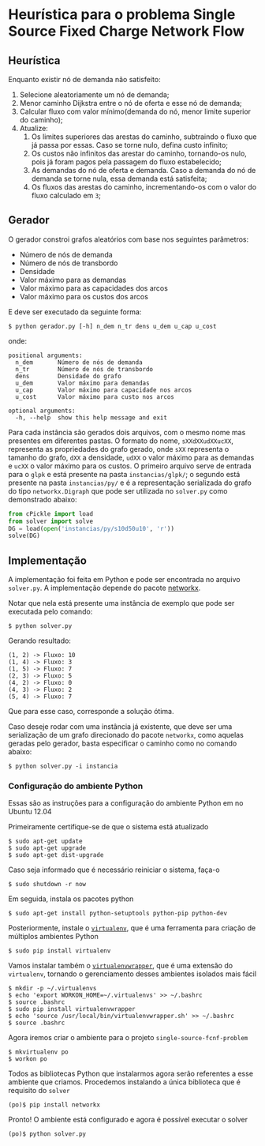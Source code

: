 # Heurística para o problema Single Source Fixed Charge Network Flow

## Heurística

Enquanto existir nó de demanda não satisfeito:

1. Selecione aleatoriamente um nó de demanda;
2. Menor caminho Dijkstra entre o nó de oferta e esse nó de demanda;
3. Calcular fluxo com valor mínimo(demanda do nó, menor limite superior do
caminho);
4. Atualize:
    1. Os limites superiores das arestas do caminho, subtraindo o fluxo que já
    passa por essas. Caso se torne nulo, defina custo infinito;
    2. Os custos não infinitos das arestar do caminho, tornando-os nulo, pois já
     foram pagos pela passagem do fluxo estabelecido;
    3. As demandas do nó de oferta e demanda. Caso a demanda do nó de demanda se
     torne nula, essa demanda está satisfeita;
    4. Os fluxos das arestas do caminho, incrementando-os com o valor do fluxo
    calculado em `3`;


## Gerador

O gerador constroi grafos aleatórios com base nos seguintes parâmetros:

* Número de nós de demanda
* Número de nós de transbordo
* Densidade
* Valor máximo para as demandas
* Valor máximo para as capacidades dos arcos
* Valor máximo para os custos dos arcos

E deve ser executado da seguinte forma:

    $ python gerador.py [-h] n_dem n_tr dens u_dem u_cap u_cost

onde:

    positional arguments:
      n_dem       Número de nós de demanda
      n_tr        Número de nós de transbordo
      dens        Densidade do grafo
      u_dem       Valor máximo para demandas
      u_cap       Valor máximo para capacidade nos arcos
      u_cost      Valor máximo para custo nos arcos

    optional arguments:
      -h, --help  show this help message and exit

Para cada instância são gerados dois arquivos, com o mesmo nome mas presentes em
diferentes pastas. O formato do nome, `sXXdXXudXXucXX`, representa as
propriedades do grafo gerado, onde `sXX` representa o tamanho do grafo, `dXX` a
densidade, `udXX` o valor máximo para as demandas e `ucXX` o valor máximo para
os custos. O primeiro arquivo serve de entrada para o `glpk` e está presente
na pasta `instancias/glpk/`; o segundo está presente na pasta `instancias/py/` e
é a representação serializada do grafo do tipo `networkx.Digraph` que pode ser
utilizada no `solver.py` como demonstrado abaixo:

```python
from cPickle import load
from solver import solve
DG = load(open('instancias/py/s10d50u10', 'r'))
solve(DG)
```


## Implementação

A implementação foi feita em Python e pode ser encontrada no arquivo
`solver.py`. A implementação depende do pacote
[networkx](http://networkx.lanl.gov/index.html).

Notar que nela está presente
uma instância de exemplo que pode ser executada pelo comando:

    $ python solver.py

Gerando resultado:

    (1, 2) -> Fluxo: 10
    (1, 4) -> Fluxo: 3
    (1, 5) -> Fluxo: 7
    (2, 3) -> Fluxo: 5
    (4, 2) -> Fluxo: 0
    (4, 3) -> Fluxo: 2
    (5, 4) -> Fluxo: 7

Que para esse caso, corresponde a solução ótima.

Caso deseje rodar com uma instância já existente, que deve ser uma
serialização de um grafo  direcionado do pacote `networkx`, como aquelas geradas
pelo gerador, basta especificar o
caminho como no comando abaixo:

    $ python solver.py -i instancia

### Configuração do ambiente Python

Essas são as instruções para a configuração do ambiente Python em no
Ubuntu 12.04

Primeiramente certifique-se de que o sistema está atualizado

    $ sudo apt-get update
    $ sudo apt-get upgrade
    $ sudo apt-get dist-upgrade

Caso seja informado que é necessário reiniciar o sistema, faça-o

    $ sudo shutdown -r now

Em seguida, instala os pacotes python

    $ sudo apt-get install python-setuptools python-pip python-dev

Posteriormente, instale o [`virtualenv`](http://www.virtualenv.org/), que é uma
ferramenta para criação de múltiplos ambientes Python

    $ sudo pip install virtualenv

Vamos instalar também o
[`virtualenvwrapper`](http://www.doughellmann.com/projects/virtualenvwrapper/),
que é uma extensão do `virtualenv`, tornando o gerenciamento desses ambientes
isolados mais fácil

    $ mkdir -p ~/.virtualenvs
    $ echo 'export WORKON_HOME=~/.virtualenvs' >> ~/.bashrc
    $ source .bashrc
    $ sudo pip install virtualenvwrapper
    $ echo 'source /usr/local/bin/virtualenvwrapper.sh' >> ~/.bashrc
    $ source .bashrc

Agora iremos criar o ambiente para o projeto `single-source-fcnf-problem`

    $ mkvirtualenv po
    $ workon po

Todos as bibliotecas Python que instalarmos agora serão referentes a esse
ambiente que criamos. Procedemos instalando a única biblioteca que é requisito
do `solver`

    (po)$ pip install networkx

Pronto! O ambiente está configurado e agora é possível executar o solver

    (po)$ python solver.py
